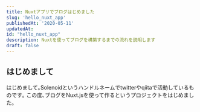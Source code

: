 ```yaml
---
title: Nuxtアプリでブログはじめました
slug: 'hello_nuxt_app'
publishedAt: '2020-05-11'
updatedAt:
id: "hello_nuxt_app"
description: Nuxtを使ってブログを構築するまでの流れを説明します
draft: false
---
```


## はじめまして

はじめまして｡Solenoidというハンドルネームでtwitterやqiitaで活動しているものです｡
この度､ブログをNuxt.jsを使って作るというプロジェクトをはじめました｡
